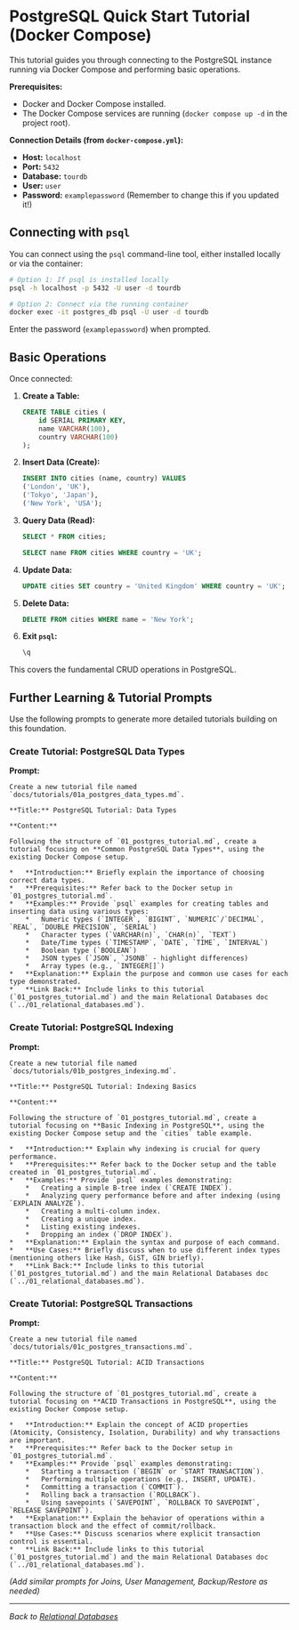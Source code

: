 # PostgreSQL Quick Start Tutorial (Docker Compose)

This tutorial guides you through connecting to the PostgreSQL instance running via Docker Compose and performing basic operations.

**Prerequisites:**

*   Docker and Docker Compose installed.
*   The Docker Compose services are running (`docker compose up -d` in the project root).

**Connection Details (from `docker-compose.yml`):**

*   **Host:** `localhost`
*   **Port:** `5432`
*   **Database:** `tourdb`
*   **User:** `user`
*   **Password:** `examplepassword` (Remember to change this if you updated it!)

## Connecting with `psql`

You can connect using the `psql` command-line tool, either installed locally or via the container:

```bash
# Option 1: If psql is installed locally
psql -h localhost -p 5432 -U user -d tourdb

# Option 2: Connect via the running container
docker exec -it postgres_db psql -U user -d tourdb
```

Enter the password (`examplepassword`) when prompted.

## Basic Operations

Once connected:

1.  **Create a Table:**
    ```sql
    CREATE TABLE cities (
        id SERIAL PRIMARY KEY,
        name VARCHAR(100),
        country VARCHAR(100)
    );
    ```

2.  **Insert Data (Create):**
    ```sql
    INSERT INTO cities (name, country) VALUES
    ('London', 'UK'),
    ('Tokyo', 'Japan'),
    ('New York', 'USA');
    ```

3.  **Query Data (Read):**
    ```sql
    SELECT * FROM cities;

    SELECT name FROM cities WHERE country = 'UK';
    ```

4.  **Update Data:**
    ```sql
    UPDATE cities SET country = 'United Kingdom' WHERE country = 'UK';
    ```

5.  **Delete Data:**
    ```sql
    DELETE FROM cities WHERE name = 'New York';
    ```

6.  **Exit `psql`:**
    ```sql
    \q
    ```

This covers the fundamental CRUD operations in PostgreSQL.

## Further Learning & Tutorial Prompts

Use the following prompts to generate more detailed tutorials building on this foundation.

### Create Tutorial: PostgreSQL Data Types

**Prompt:**

```text
Create a new tutorial file named `docs/tutorials/01a_postgres_data_types.md`.

**Title:** PostgreSQL Tutorial: Data Types

**Content:**

Following the structure of `01_postgres_tutorial.md`, create a tutorial focusing on **Common PostgreSQL Data Types**, using the existing Docker Compose setup.

*   **Introduction:** Briefly explain the importance of choosing correct data types.
*   **Prerequisites:** Refer back to the Docker setup in `01_postgres_tutorial.md`.
*   **Examples:** Provide `psql` examples for creating tables and inserting data using various types:
    *   Numeric types (`INTEGER`, `BIGINT`, `NUMERIC`/`DECIMAL`, `REAL`, `DOUBLE PRECISION`, `SERIAL`)
    *   Character types (`VARCHAR(n)`, `CHAR(n)`, `TEXT`)
    *   Date/Time types (`TIMESTAMP`, `DATE`, `TIME`, `INTERVAL`)
    *   Boolean type (`BOOLEAN`)
    *   JSON types (`JSON`, `JSONB` - highlight differences)
    *   Array types (e.g., `INTEGER[]`)
*   **Explanation:** Explain the purpose and common use cases for each type demonstrated.
*   **Link Back:** Include links to this tutorial (`01_postgres_tutorial.md`) and the main Relational Databases doc (`../01_relational_databases.md`).
```

### Create Tutorial: PostgreSQL Indexing

**Prompt:**

```text
Create a new tutorial file named `docs/tutorials/01b_postgres_indexing.md`.

**Title:** PostgreSQL Tutorial: Indexing Basics

**Content:**

Following the structure of `01_postgres_tutorial.md`, create a tutorial focusing on **Basic Indexing in PostgreSQL**, using the existing Docker Compose setup and the `cities` table example.

*   **Introduction:** Explain why indexing is crucial for query performance.
*   **Prerequisites:** Refer back to the Docker setup and the table created in `01_postgres_tutorial.md`.
*   **Examples:** Provide `psql` examples demonstrating:
    *   Creating a simple B-tree index (`CREATE INDEX`).
    *   Analyzing query performance before and after indexing (using `EXPLAIN ANALYZE`).
    *   Creating a multi-column index.
    *   Creating a unique index.
    *   Listing existing indexes.
    *   Dropping an index (`DROP INDEX`).
*   **Explanation:** Explain the syntax and purpose of each command.
*   **Use Cases:** Briefly discuss when to use different index types (mentioning others like Hash, GiST, GIN briefly).
*   **Link Back:** Include links to this tutorial (`01_postgres_tutorial.md`) and the main Relational Databases doc (`../01_relational_databases.md`).
```

### Create Tutorial: PostgreSQL Transactions

**Prompt:**

```text
Create a new tutorial file named `docs/tutorials/01c_postgres_transactions.md`.

**Title:** PostgreSQL Tutorial: ACID Transactions

**Content:**

Following the structure of `01_postgres_tutorial.md`, create a tutorial focusing on **ACID Transactions in PostgreSQL**, using the existing Docker Compose setup.

*   **Introduction:** Explain the concept of ACID properties (Atomicity, Consistency, Isolation, Durability) and why transactions are important.
*   **Prerequisites:** Refer back to the Docker setup in `01_postgres_tutorial.md`.
*   **Examples:** Provide `psql` examples demonstrating:
    *   Starting a transaction (`BEGIN` or `START TRANSACTION`).
    *   Performing multiple operations (e.g., INSERT, UPDATE).
    *   Committing a transaction (`COMMIT`).
    *   Rolling back a transaction (`ROLLBACK`).
    *   Using savepoints (`SAVEPOINT`, `ROLLBACK TO SAVEPOINT`, `RELEASE SAVEPOINT`).
*   **Explanation:** Explain the behavior of operations within a transaction block and the effect of commit/rollback.
*   **Use Cases:** Discuss scenarios where explicit transaction control is essential.
*   **Link Back:** Include links to this tutorial (`01_postgres_tutorial.md`) and the main Relational Databases doc (`../01_relational_databases.md`).
```

*(Add similar prompts for Joins, User Management, Backup/Restore as needed)*

---
*Back to [Relational Databases](../01_relational_databases.md)*
